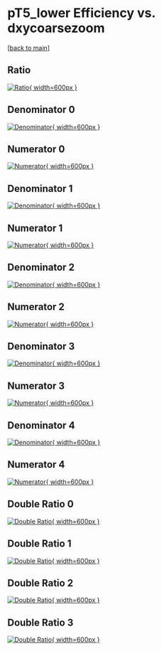 # pT5_lower Efficiency vs. dxycoarsezoom

[[back to main](./)]



## Ratio

[![Ratio](../mtv/var/pT5_lower_loweta_13_1_eff_dxycoarsezoom.png){ width=600px }](../mtv/var/pT5_lower_loweta_13_1_eff_dxycoarsezoom.pdf)

## Denominator 0

[![Denominator](../mtv/den/pT5_lower_loweta_13_1_eff_dxycoarsezoom_den0.png){ width=600px }](../mtv/den/pT5_lower_loweta_13_1_eff_dxycoarsezoom_den0.pdf)

## Numerator 0

[![Numerator](../mtv/num/pT5_lower_loweta_13_1_eff_dxycoarsezoom_num0.png){ width=600px }](../mtv/num/pT5_lower_loweta_13_1_eff_dxycoarsezoom_num0.pdf)

## Denominator 1

[![Denominator](../mtv/den/pT5_lower_loweta_13_1_eff_dxycoarsezoom_den1.png){ width=600px }](../mtv/den/pT5_lower_loweta_13_1_eff_dxycoarsezoom_den1.pdf)

## Numerator 1

[![Numerator](../mtv/num/pT5_lower_loweta_13_1_eff_dxycoarsezoom_num1.png){ width=600px }](../mtv/num/pT5_lower_loweta_13_1_eff_dxycoarsezoom_num1.pdf)

## Denominator 2

[![Denominator](../mtv/den/pT5_lower_loweta_13_1_eff_dxycoarsezoom_den2.png){ width=600px }](../mtv/den/pT5_lower_loweta_13_1_eff_dxycoarsezoom_den2.pdf)

## Numerator 2

[![Numerator](../mtv/num/pT5_lower_loweta_13_1_eff_dxycoarsezoom_num2.png){ width=600px }](../mtv/num/pT5_lower_loweta_13_1_eff_dxycoarsezoom_num2.pdf)

## Denominator 3

[![Denominator](../mtv/den/pT5_lower_loweta_13_1_eff_dxycoarsezoom_den3.png){ width=600px }](../mtv/den/pT5_lower_loweta_13_1_eff_dxycoarsezoom_den3.pdf)

## Numerator 3

[![Numerator](../mtv/num/pT5_lower_loweta_13_1_eff_dxycoarsezoom_num3.png){ width=600px }](../mtv/num/pT5_lower_loweta_13_1_eff_dxycoarsezoom_num3.pdf)

## Denominator 4

[![Denominator](../mtv/den/pT5_lower_loweta_13_1_eff_dxycoarsezoom_den4.png){ width=600px }](../mtv/den/pT5_lower_loweta_13_1_eff_dxycoarsezoom_den4.pdf)

## Numerator 4

[![Numerator](../mtv/num/pT5_lower_loweta_13_1_eff_dxycoarsezoom_num4.png){ width=600px }](../mtv/num/pT5_lower_loweta_13_1_eff_dxycoarsezoom_num4.pdf)

## Double Ratio 0

[![Double Ratio](../mtv/ratio/pT5_lower_loweta_13_1_eff_dxycoarsezoom_ratio0.png){ width=600px }](../mtv/ratio/pT5_lower_loweta_13_1_eff_dxycoarsezoom_ratio0.pdf)

## Double Ratio 1

[![Double Ratio](../mtv/ratio/pT5_lower_loweta_13_1_eff_dxycoarsezoom_ratio1.png){ width=600px }](../mtv/ratio/pT5_lower_loweta_13_1_eff_dxycoarsezoom_ratio1.pdf)

## Double Ratio 2

[![Double Ratio](../mtv/ratio/pT5_lower_loweta_13_1_eff_dxycoarsezoom_ratio2.png){ width=600px }](../mtv/ratio/pT5_lower_loweta_13_1_eff_dxycoarsezoom_ratio2.pdf)

## Double Ratio 3

[![Double Ratio](../mtv/ratio/pT5_lower_loweta_13_1_eff_dxycoarsezoom_ratio3.png){ width=600px }](../mtv/ratio/pT5_lower_loweta_13_1_eff_dxycoarsezoom_ratio3.pdf)

